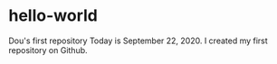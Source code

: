# hello-world
Dou's first repository
Today is September 22, 2020. I created my first repository on Github.  
